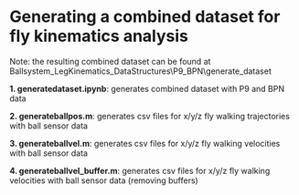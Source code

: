 # Generating a combined dataset for fly kinematics analysis

Note: the resulting combined dataset can be found at Ballsystem_LegKinematics_DataStructures\P9_BPN\generate_dataset

**1. generatedataset.ipynb**: generates combined dataset with P9 and BPN data

**2. generateballpos.m**: generates csv files for x/y/z fly walking trajectories with ball sensor data

**3. generateballvel.m**: generates csv files for x/y/z fly walking velocities with ball sensor data

**4. generateballvel_buffer.m**: generates csv files for x/y/z fly walking velocities with ball sensor data (removing buffers)
